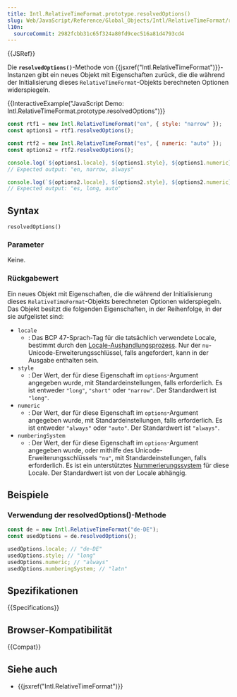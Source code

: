 ```yaml
---
title: Intl.RelativeTimeFormat.prototype.resolvedOptions()
slug: Web/JavaScript/Reference/Global_Objects/Intl/RelativeTimeFormat/resolvedOptions
l10n:
  sourceCommit: 2982fcbb31c65f324a80fd9cec516a81d4793cd4
---
```


{{JSRef}}

Die **`resolvedOptions()`**-Methode von {{jsxref("Intl.RelativeTimeFormat")}}-Instanzen gibt ein neues Objekt mit Eigenschaften zurück, die die während der Initialisierung dieses `RelativeTimeFormat`-Objekts berechneten Optionen widerspiegeln.

{{InteractiveExample("JavaScript Demo: Intl.RelativeTimeFormat.prototype.resolvedOptions")}}

```js interactive-example
const rtf1 = new Intl.RelativeTimeFormat("en", { style: "narrow" });
const options1 = rtf1.resolvedOptions();

const rtf2 = new Intl.RelativeTimeFormat("es", { numeric: "auto" });
const options2 = rtf2.resolvedOptions();

console.log(`${options1.locale}, ${options1.style}, ${options1.numeric}`);
// Expected output: "en, narrow, always"

console.log(`${options2.locale}, ${options2.style}, ${options2.numeric}`);
// Expected output: "es, long, auto"
```

## Syntax

```js-nolint
resolvedOptions()
```

### Parameter

Keine.

### Rückgabewert

Ein neues Objekt mit Eigenschaften, die die während der Initialisierung dieses `RelativeTimeFormat`-Objekts berechneten Optionen widerspiegeln. Das Objekt besitzt die folgenden Eigenschaften, in der Reihenfolge, in der sie aufgelistet sind:

- `locale`
  - : Das BCP 47-Sprach-Tag für die tatsächlich verwendete Locale, bestimmt durch den [Locale-Aushandlungsprozess](/de/docs/Web/JavaScript/Reference/Global_Objects/Intl#locale_identification_and_negotiation). Nur der `nu`-Unicode-Erweiterungsschlüssel, falls angefordert, kann in der Ausgabe enthalten sein.
- `style`
  - : Der Wert, der für diese Eigenschaft im `options`-Argument angegeben wurde, mit Standardeinstellungen, falls erforderlich. Es ist entweder `"long"`, `"short"` oder `"narrow"`. Der Standardwert ist `"long"`.
- `numeric`
  - : Der Wert, der für diese Eigenschaft im `options`-Argument angegeben wurde, mit Standardeinstellungen, falls erforderlich. Es ist entweder `"always"` oder `"auto"`. Der Standardwert ist `"always"`.
- `numberingSystem`
  - : Der Wert, der für diese Eigenschaft im `options`-Argument angegeben wurde, oder mithilfe des Unicode-Erweiterungsschlüssels `"nu"`, mit Standardeinstellungen, falls erforderlich. Es ist ein unterstütztes [Nummerierungssystem](/de/docs/Web/JavaScript/Reference/Global_Objects/Intl/supportedValuesOf#supported_numbering_system_types) für diese Locale. Der Standardwert ist von der Locale abhängig.

## Beispiele

### Verwendung der resolvedOptions()-Methode

```js
const de = new Intl.RelativeTimeFormat("de-DE");
const usedOptions = de.resolvedOptions();

usedOptions.locale; // "de-DE"
usedOptions.style; // "long"
usedOptions.numeric; // "always"
usedOptions.numberingSystem; // "latn"
```

## Spezifikationen

{{Specifications}}

## Browser-Kompatibilität

{{Compat}}

## Siehe auch

- {{jsxref("Intl.RelativeTimeFormat")}}
